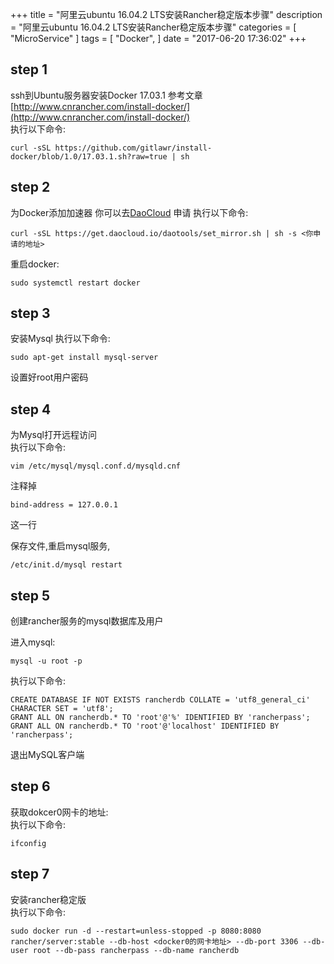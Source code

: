 +++
title = "阿里云ubuntu 16.04.2 LTS安装Rancher稳定版本步骤"
description = "阿里云ubuntu 16.04.2 LTS安装Rancher稳定版本步骤"
categories = [
    "MicroService"
]
tags = [
    "Docker",
]
date = "2017-06-20 17:36:02"
+++

## step 1
ssh到Ubuntu服务器安装Docker 17.03.1
参考文章[http://www.cnrancher.com/install-docker/](http://www.cnrancher.com/install-docker/)    
执行以下命令:    
```shell
curl -sSL https://github.com/gitlawr/install-docker/blob/1.0/17.03.1.sh?raw=true | sh
```

## step 2
为Docker添加加速器
你可以去[DaoCloud](http://www.daocloud.io/) 申请
执行以下命令:
```shell
curl -sSL https://get.daocloud.io/daotools/set_mirror.sh | sh -s <你申请的地址>
```
重启docker:    
```shell
sudo systemctl restart docker
```

## step 3
安装Mysql
执行以下命令:
```shell
sudo apt-get install mysql-server
```
设置好root用户密码

## step 4
为Mysql打开远程访问   
执行以下命令:   
```shell
vim /etc/mysql/mysql.conf.d/mysqld.cnf
```    
注释掉
```shell
bind-address = 127.0.0.1
```
这一行

保存文件,重启mysql服务, 
```shell
/etc/init.d/mysql restart
```

## step 5
创建rancher服务的mysql数据库及用户   

进入mysql:
```shell
mysql -u root -p
```

执行以下命令:   
 ```shell
CREATE DATABASE IF NOT EXISTS rancherdb COLLATE = 'utf8_general_ci' CHARACTER SET = 'utf8';   
GRANT ALL ON rancherdb.* TO 'root'@'%' IDENTIFIED BY 'rancherpass';
GRANT ALL ON rancherdb.* TO 'root'@'localhost' IDENTIFIED BY 'rancherpass';
```     
退出MySQL客户端

## step 6
获取dokcer0网卡的地址:    
执行以下命令:    
```shell
ifconfig
```

## step 7
安装rancher稳定版    
执行以下命令:    
```shell
sudo docker run -d --restart=unless-stopped -p 8080:8080 rancher/server:stable --db-host <docker0的网卡地址> --db-port 3306 --db-user root --db-pass rancherpass --db-name rancherdb
```